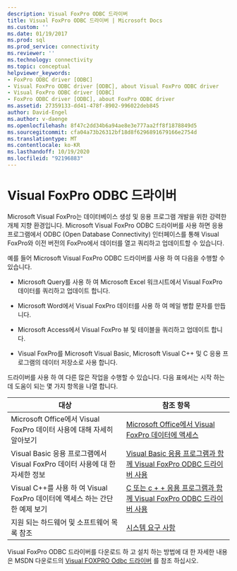 ```yaml
---
description: Visual FoxPro ODBC 드라이버
title: Visual FoxPro ODBC 드라이버 | Microsoft Docs
ms.custom: ''
ms.date: 01/19/2017
ms.prod: sql
ms.prod_service: connectivity
ms.reviewer: ''
ms.technology: connectivity
ms.topic: conceptual
helpviewer_keywords:
- FoxPro ODBC driver [ODBC]
- Visual FoxPro ODBC driver [ODBC], about Visual FoxPro ODBC driver
- Visual FoxPro ODBC driver [ODBC]
- FoxPro ODBC driver [ODBC], about FoxPro ODBC driver
ms.assetid: 27359133-dd41-478f-8902-996022deb845
author: David-Engel
ms.author: v-daenge
ms.openlocfilehash: 8f47c2dd34b6a94ae8e3e777aa2ff8f1878849d5
ms.sourcegitcommit: cfa04a73b26312bf18d8f6296891679166e2754d
ms.translationtype: MT
ms.contentlocale: ko-KR
ms.lasthandoff: 10/19/2020
ms.locfileid: "92196883"
---
```

# <a name="visual-foxpro-odbc-driver"></a>Visual FoxPro ODBC 드라이버
Microsoft Visual FoxPro는 데이터베이스 생성 및 응용 프로그램 개발을 위한 강력한 개체 지향 환경입니다. Microsoft Visual FoxPro ODBC 드라이버를 사용 하면 응용 프로그램에서 ODBC (Open Database Connectivity) 인터페이스를 통해 Visual FoxPro와 이전 버전의 FoxPro에서 데이터를 열고 쿼리하고 업데이트할 수 있습니다.  
  
 예를 들어 Microsoft Visual FoxPro ODBC 드라이버를 사용 하 여 다음을 수행할 수 있습니다.  
  
-   Microsoft Query를 사용 하 여 Microsoft Excel 워크시트에서 Visual FoxPro 데이터를 쿼리하고 업데이트 합니다.  
  
-   Microsoft Word에서 Visual FoxPro 데이터를 사용 하 여 메일 병합 문자를 만듭니다.  
  
-   Microsoft Access에서 Visual FoxPro 뷰 및 테이블을 쿼리하고 업데이트 합니다.  
  
-   Visual FoxPro를 Microsoft Visual Basic, Microsoft Visual C++ 및 C 응용 프로그램의 데이터 저장소로 사용 합니다.  
  
 드라이버를 사용 하 여 다른 많은 작업을 수행할 수 있습니다. 다음 표에서는 시작 하는 데 도움이 되는 몇 가지 항목을 나열 합니다.  
  
|대상|참조 항목|  
|--------|---------|  
|Microsoft Office에서 Visual FoxPro 데이터 사용에 대해 자세히 알아보기|[Microsoft Office에서 Visual FoxPro 데이터에 액세스](../../odbc/microsoft/accessing-visual-foxpro-data-from-microsoft-office.md)|  
|Visual Basic 응용 프로그램에서 Visual FoxPro 데이터 사용에 대 한 자세한 정보|[Visual Basic 응용 프로그램과 함께 Visual FoxPro ODBC 드라이버 사용](../../odbc/microsoft/using-the-vfp-foxpro-odbc-driver-with-your-visual-basic-application.md)|  
|Visual C++를 사용 하 여 Visual FoxPro 데이터에 액세스 하는 간단한 예제 보기|[C 또는 c + + 응용 프로그램과 함께 Visual FoxPro ODBC 드라이버 사용](../../odbc/microsoft/using-the-visual-foxpro-odbc-driver-with-your-c-or-visual-c-application.md)|  
|지원 되는 하드웨어 및 소프트웨어 목록 참조|[시스템 요구 사항](../../odbc/microsoft/system-requirements-visual-foxpro-odbc-driver.md)|  
  
 Visual FoxPro ODBC 드라이버를 다운로드 하 고 설치 하는 방법에 대 한 자세한 내용은 MSDN 다운로드의 [Visual FOXPRO Odbc 드라이버](/previous-versions/visualstudio/foxpro/mt490121(v=msdn.10)) 를 참조 하십시오.
